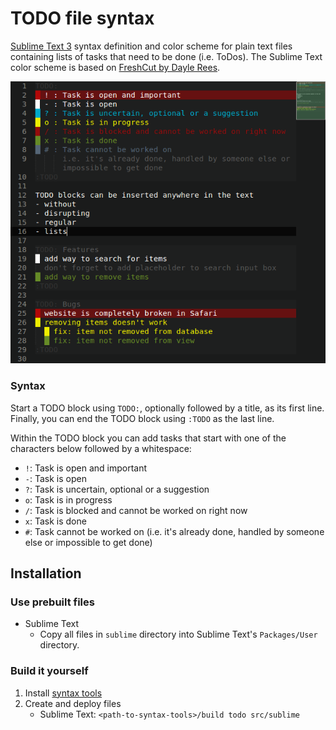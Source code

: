 # TODO file syntax

[Sublime Text 3][st3] syntax definition and color scheme for plain text files containing lists of tasks that need to be done (i.e. ToDos). The Sublime Text color scheme is based on [FreshCut by Dayle Rees][freshcut].

![Sublime Text 3 screenshot](screenshots/sublime.png)

### Syntax

Start a TODO block using `TODO:`, optionally followed by a title, as its first line. Finally, you can end the TODO block using `:TODO` as the last line.

Within the TODO block you can add tasks that start with one of the characters below followed by a whitespace:

- `!`: Task is open and important
- `-`: Task is open
- `?`: Task is uncertain, optional or a suggestion
- `o`: Task is in progress
- `/`: Task is blocked and cannot be worked on right now
- `x`: Task is done
- `#`: Task cannot be worked on (i.e. it's already done, handled by someone else or impossible to get done)

## Installation

### Use prebuilt files

- Sublime Text
    - Copy all files in `sublime` directory into Sublime Text's `Packages/User` directory.

### Build it yourself

1. Install [syntax tools][syntax-tools]
2. Create and deploy files
    - Sublime Text: `<path-to-syntax-tools>/build todo src/sublime`

[freshcut]: https://github.com/daylerees/colour-schemes/blob/master/legacy/Contrast/FreshCut.tmTheme
[st3]: http://www.sublimetext.com/
[syntax-tools]: https://github.com/ThomasGreiner/syntax-tools
